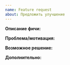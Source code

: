 ```yaml
---
name: Feature request
about: Предложить улучшение
---
```


**Описание фичи:**

**Проблема/мотивация:**

**Возможное решение:**

**Дополнительно:**

